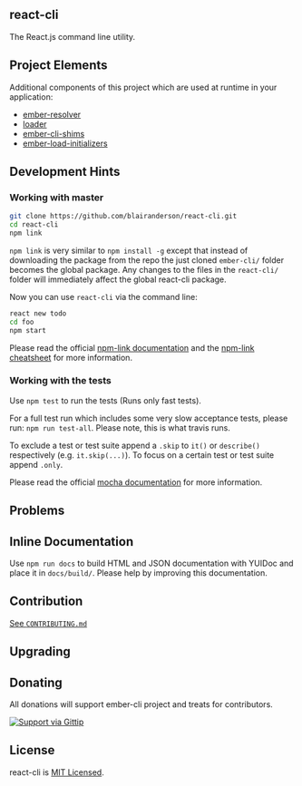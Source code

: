 
## react-cli

The React.js command line utility.

## Project Elements
Additional components of this project which are used at runtime in your application:
* [ember-resolver](https://github.com/ember-cli/ember-resolver)
* [loader](https://github.com/ember-cli/loader.js)
* [ember-cli-shims](https://github.com/ember-cli/ember-cli-shims)
* [ember-load-initializers](https://github.com/ember-cli/ember-load-initializers)

## Development Hints
### Working with master

``` sh
git clone https://github.com/blairanderson/react-cli.git
cd react-cli
npm link
```

`npm link` is very similar to `npm install -g` except that instead of downloading the package from the repo the just cloned `ember-cli/` folder becomes the global package. Any changes to the files in the `react-cli/` folder will immediately affect the global react-cli package.

Now you can use `react-cli` via the command line:

``` sh
react new todo
cd foo
npm start
```

Please read the official [npm-link documentation](https://www.npmjs.org/doc/cli/npm-link.html) and the [npm-link cheatsheet](http://browsenpm.org/help#linkinganynpmpackagelocally) for more information.

### Working with the tests

Use `npm test` to run the tests (Runs only fast tests).

For a full test run which includes some very slow acceptance tests,
please run: `npm run test-all`. Please note, this is what travis
runs.

To exclude a test or test suite append a `.skip` to `it()` or `describe()` respectively (e.g. `it.skip(...)`). To focus on a certain test or test suite append `.only`.

Please read the official [mocha documentation](http://mochajs.org/) for more information.

## Problems


## Inline Documentation

Use `npm run docs` to build HTML and JSON documentation with YUIDoc and place it in `docs/build/`. Please help by improving this documentation.

## Contribution

[See `CONTRIBUTING.md`](https://github.com/blairanderson/react-cli/blob/master/CONTRIBUTING.md)

## Upgrading

## Donating

All donations will support ember-cli project and treats for contributors.

[![Support via Gittip](https://rawgithub.com/twolfson/gittip-badge/0.2.0/dist/gittip.png)](https://www.gittip.com/stefanpenner/)

## License

react-cli is [MIT Licensed](https://github.com/blairanderson/react-cli/blob/master/LICENSE.md).
